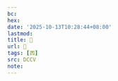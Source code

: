 ```yaml
---
bc:
hex:
date: '2025-10-13T10:28:44+08:00'
lastmod:
title: 􃾼
url: 􃾼
tags: [㐁]
src: DCCV
note:
---
```

